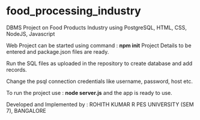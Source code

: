 # food_processing_industry
DBMS Project on Food Products Industry using PostgreSQL, HTML, CSS, NodeJS, Javascript

Web Project can be started using command : **npm init**
Project Details to be entered and package.json files are ready.

Run the SQL files as uploaded in the repository to create database and add records.

Change the psql connection credentials like username, password, host etc.

To run the project use : **node server.js** and the app is ready to use.

Developed and Implemented by :
ROHITH KUMAR R
PES UNIVERSITY (SEM 7), BANGALORE
